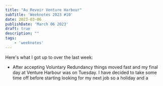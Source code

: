 ```yaml
---
title: "Au Revoir Venture Harbour"
subTitle: 'Weeknotes 2023 #10'
date: 2023-03-06
publishDate: 'March 06 2023'
draft: true
description: ""
tags:
	- 'weeknotes'
---
```


Here's what I got up to over the last week:

-   After accepting Voluntary Redundancy things moved fast and my final day at Venture Harbour was on Tuesday. I have decided to take some time off before starting looking for my next job so a holiday and a
